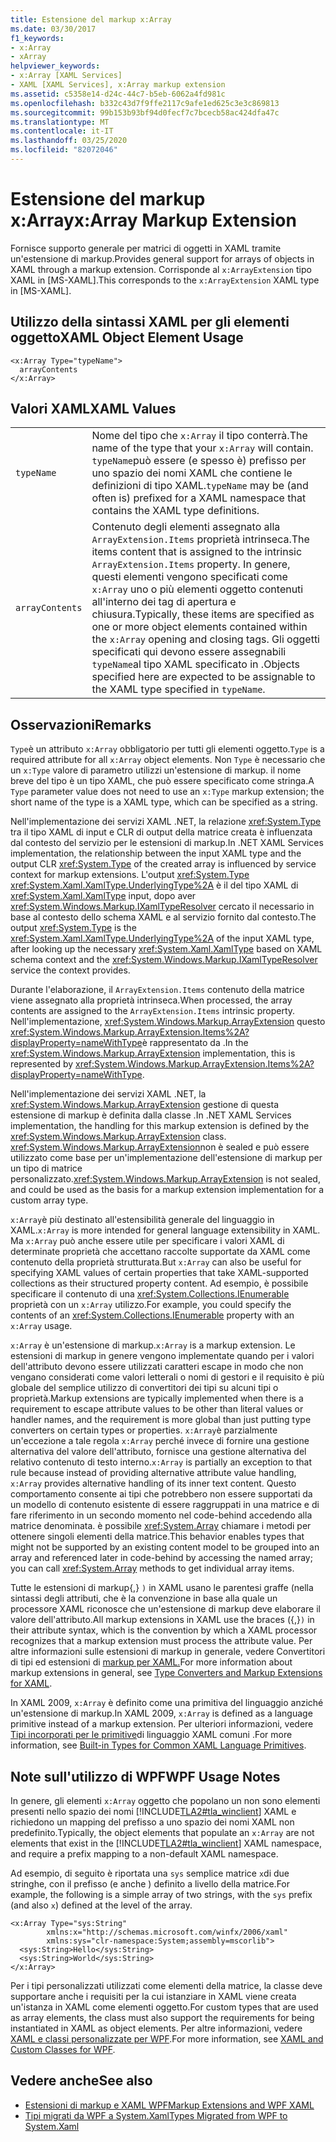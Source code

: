 ```yaml
---
title: Estensione del markup x:Array
ms.date: 03/30/2017
f1_keywords:
- x:Array
- xArray
helpviewer_keywords:
- x:Array [XAML Services]
- XAML [XAML Services], x:Array markup extension
ms.assetid: c5358e14-d24c-44c7-b5eb-6062a4fd981c
ms.openlocfilehash: b332c43d7f9ffe2117c9afe1ed625c3e3c869813
ms.sourcegitcommit: 99b153b93bf94d0fecf7c7bcecb58ac424dfa47c
ms.translationtype: MT
ms.contentlocale: it-IT
ms.lasthandoff: 03/25/2020
ms.locfileid: "82072046"
---
```

# <a name="xarray-markup-extension"></a><span data-ttu-id="f7d6e-102">Estensione del markup x:Array</span><span class="sxs-lookup"><span data-stu-id="f7d6e-102">x:Array Markup Extension</span></span>

<span data-ttu-id="f7d6e-103">Fornisce supporto generale per matrici di oggetti in XAML tramite un'estensione di markup.</span><span class="sxs-lookup"><span data-stu-id="f7d6e-103">Provides general support for arrays of objects in XAML through a markup extension.</span></span> <span data-ttu-id="f7d6e-104">Corrisponde al `x:ArrayExtension` tipo XAML in [MS-XAML].</span><span class="sxs-lookup"><span data-stu-id="f7d6e-104">This corresponds to the `x:ArrayExtension` XAML type in [MS-XAML].</span></span>

## <a name="xaml-object-element-usage"></a><span data-ttu-id="f7d6e-105">Utilizzo della sintassi XAML per gli elementi oggetto</span><span class="sxs-lookup"><span data-stu-id="f7d6e-105">XAML Object Element Usage</span></span>

```xaml
<x:Array Type="typeName">
  arrayContents
</x:Array>
```

## <a name="xaml-values"></a><span data-ttu-id="f7d6e-106">Valori XAML</span><span class="sxs-lookup"><span data-stu-id="f7d6e-106">XAML Values</span></span>

|||
|-|-|
|`typeName`|<span data-ttu-id="f7d6e-107">Nome del tipo che `x:Array` il tipo conterrà.</span><span class="sxs-lookup"><span data-stu-id="f7d6e-107">The name of the type that your `x:Array` will contain.</span></span> <span data-ttu-id="f7d6e-108">`typeName`può essere (e spesso è) prefisso per uno spazio dei nomi XAML che contiene le definizioni di tipo XAML.</span><span class="sxs-lookup"><span data-stu-id="f7d6e-108">`typeName` may be (and often is) prefixed for a XAML namespace that contains the XAML type definitions.</span></span>|
|`arrayContents`|<span data-ttu-id="f7d6e-109">Contenuto degli elementi assegnato alla `ArrayExtension.Items` proprietà intrinseca.</span><span class="sxs-lookup"><span data-stu-id="f7d6e-109">The items content that is assigned to the intrinsic `ArrayExtension.Items` property.</span></span> <span data-ttu-id="f7d6e-110">In genere, questi elementi vengono specificati come `x:Array` uno o più elementi oggetto contenuti all'interno dei tag di apertura e chiusura.</span><span class="sxs-lookup"><span data-stu-id="f7d6e-110">Typically, these items are specified as one or more object elements contained within the `x:Array` opening and closing tags.</span></span> <span data-ttu-id="f7d6e-111">Gli oggetti specificati qui devono essere assegnabili `typeName`al tipo XAML specificato in .</span><span class="sxs-lookup"><span data-stu-id="f7d6e-111">Objects specified here are expected to be assignable to the XAML type specified in `typeName`.</span></span>|

## <a name="remarks"></a><span data-ttu-id="f7d6e-112">Osservazioni</span><span class="sxs-lookup"><span data-stu-id="f7d6e-112">Remarks</span></span>

<span data-ttu-id="f7d6e-113">`Type`è un attributo `x:Array` obbligatorio per tutti gli elementi oggetto.</span><span class="sxs-lookup"><span data-stu-id="f7d6e-113">`Type` is a required attribute for all `x:Array` object elements.</span></span> <span data-ttu-id="f7d6e-114">Non `Type` è necessario che un `x:Type` valore di parametro utilizzi un'estensione di markup. il nome breve del tipo è un tipo XAML, che può essere specificato come stringa.</span><span class="sxs-lookup"><span data-stu-id="f7d6e-114">A `Type` parameter value does not need to use an `x:Type` markup extension; the short name of the type is   a XAML type, which can be specified as a string.</span></span>

<span data-ttu-id="f7d6e-115">Nell'implementazione dei servizi XAML .NET, la relazione <xref:System.Type> tra il tipo XAML di input e CLR di output della matrice creata è influenzata dal contesto del servizio per le estensioni di markup.</span><span class="sxs-lookup"><span data-stu-id="f7d6e-115">In .NET XAML Services implementation, the relationship between the input XAML type and the output CLR <xref:System.Type> of the created array is influenced by service context for markup extensions.</span></span> <span data-ttu-id="f7d6e-116">L'output <xref:System.Type> <xref:System.Xaml.XamlType.UnderlyingType%2A> è il del tipo XAML di <xref:System.Xaml.XamlType> input, dopo aver <xref:System.Windows.Markup.IXamlTypeResolver> cercato il necessario in base al contesto dello schema XAML e al servizio fornito dal contesto.</span><span class="sxs-lookup"><span data-stu-id="f7d6e-116">The output <xref:System.Type> is the <xref:System.Xaml.XamlType.UnderlyingType%2A> of the input XAML type, after looking up the necessary <xref:System.Xaml.XamlType> based on XAML schema context and the <xref:System.Windows.Markup.IXamlTypeResolver> service the context provides.</span></span>

<span data-ttu-id="f7d6e-117">Durante l'elaborazione, il `ArrayExtension.Items` contenuto della matrice viene assegnato alla proprietà intrinseca.</span><span class="sxs-lookup"><span data-stu-id="f7d6e-117">When processed, the array contents are assigned to the `ArrayExtension.Items` intrinsic property.</span></span> <span data-ttu-id="f7d6e-118">Nell'implementazione, <xref:System.Windows.Markup.ArrayExtension> questo <xref:System.Windows.Markup.ArrayExtension.Items%2A?displayProperty=nameWithType>è rappresentato da .</span><span class="sxs-lookup"><span data-stu-id="f7d6e-118">In the <xref:System.Windows.Markup.ArrayExtension> implementation, this is represented by <xref:System.Windows.Markup.ArrayExtension.Items%2A?displayProperty=nameWithType>.</span></span>

<span data-ttu-id="f7d6e-119">Nell'implementazione dei servizi XAML .NET, la <xref:System.Windows.Markup.ArrayExtension> gestione di questa estensione di markup è definita dalla classe .</span><span class="sxs-lookup"><span data-stu-id="f7d6e-119">In .NET XAML Services implementation, the handling for this markup extension is defined by the <xref:System.Windows.Markup.ArrayExtension> class.</span></span> <span data-ttu-id="f7d6e-120"><xref:System.Windows.Markup.ArrayExtension>non è sealed e può essere utilizzato come base per un'implementazione dell'estensione di markup per un tipo di matrice personalizzato.</span><span class="sxs-lookup"><span data-stu-id="f7d6e-120"><xref:System.Windows.Markup.ArrayExtension> is not sealed, and could be used as the basis for a markup extension implementation for a custom array type.</span></span>

<span data-ttu-id="f7d6e-121">`x:Array`è più destinato all'estensibilità generale del linguaggio in XAML.</span><span class="sxs-lookup"><span data-stu-id="f7d6e-121">`x:Array` is more intended for general language extensibility in XAML.</span></span> <span data-ttu-id="f7d6e-122">Ma `x:Array` può anche essere utile per specificare i valori XAML di determinate proprietà che accettano raccolte supportate da XAML come contenuto della proprietà strutturata.</span><span class="sxs-lookup"><span data-stu-id="f7d6e-122">But `x:Array` can also be useful for specifying XAML values of certain properties that take XAML-supported collections as their structured property content.</span></span> <span data-ttu-id="f7d6e-123">Ad esempio, è possibile specificare il contenuto di una <xref:System.Collections.IEnumerable> proprietà con un `x:Array` utilizzo.</span><span class="sxs-lookup"><span data-stu-id="f7d6e-123">For example, you could specify the contents of an <xref:System.Collections.IEnumerable> property with an `x:Array` usage.</span></span>

<span data-ttu-id="f7d6e-124">`x:Array` è un'estensione di markup.</span><span class="sxs-lookup"><span data-stu-id="f7d6e-124">`x:Array` is a markup extension.</span></span> <span data-ttu-id="f7d6e-125">Le estensioni di markup in genere vengono implementate quando per i valori dell'attributo devono essere utilizzati caratteri escape in modo che non vengano considerati come valori letterali o nomi di gestori e il requisito è più globale del semplice utilizzo di convertitori dei tipi su alcuni tipi o proprietà.</span><span class="sxs-lookup"><span data-stu-id="f7d6e-125">Markup extensions are typically implemented when there is a requirement to escape attribute values to be other than literal values or handler names, and the requirement is more global than just putting type converters on certain types or properties.</span></span> <span data-ttu-id="f7d6e-126">`x:Array`è parzialmente un'eccezione a tale regola `x:Array` perché invece di fornire una gestione alternativa del valore dell'attributo, fornisce una gestione alternativa del relativo contenuto di testo interno.</span><span class="sxs-lookup"><span data-stu-id="f7d6e-126">`x:Array` is partially an exception to that rule because instead of providing alternative attribute value handling, `x:Array` provides alternative handling of its inner text content.</span></span> <span data-ttu-id="f7d6e-127">Questo comportamento consente ai tipi che potrebbero non essere supportati da un modello di contenuto esistente di essere raggruppati in una matrice e di fare riferimento in un secondo momento nel code-behind accedendo alla matrice denominata. è possibile <xref:System.Array> chiamare i metodi per ottenere singoli elementi della matrice.</span><span class="sxs-lookup"><span data-stu-id="f7d6e-127">This behavior enables types that might not be supported by an existing content model to be grouped into an array and referenced later in code-behind by accessing the named array; you can call <xref:System.Array> methods to get individual array items.</span></span>

<span data-ttu-id="f7d6e-128">Tutte le estensioni di markup{,} `)` in XAML usano le parentesi graffe (nella sintassi degli attributi, che è la convenzione in base alla quale un processore XAML riconosce che un'estensione di markup deve elaborare il valore dell'attributo.</span><span class="sxs-lookup"><span data-stu-id="f7d6e-128">All markup extensions in XAML use the braces ({,}`)` in their attribute syntax, which is the convention by which a XAML processor recognizes that a markup extension must process the attribute value.</span></span> <span data-ttu-id="f7d6e-129">Per altre informazioni sulle estensioni di markup in generale, vedere Convertitori di tipi ed estensioni di [markup per XAML.](type-converters-and-markup-extensions.md)</span><span class="sxs-lookup"><span data-stu-id="f7d6e-129">For more information about markup extensions in general, see [Type Converters and Markup Extensions for XAML](type-converters-and-markup-extensions.md).</span></span>

<span data-ttu-id="f7d6e-130">In XAML 2009, `x:Array` è definito come una primitiva del linguaggio anziché un'estensione di markup.</span><span class="sxs-lookup"><span data-stu-id="f7d6e-130">In XAML 2009, `x:Array` is defined as a language primitive instead of a markup extension.</span></span> <span data-ttu-id="f7d6e-131">Per ulteriori informazioni, vedere [Tipi incorporati per le primitive](types-for-primitives.md)di linguaggio XAML comuni .</span><span class="sxs-lookup"><span data-stu-id="f7d6e-131">For more information, see [Built-in Types for Common XAML Language Primitives](types-for-primitives.md).</span></span>

## <a name="wpf-usage-notes"></a><span data-ttu-id="f7d6e-132">Note sull'utilizzo di WPF</span><span class="sxs-lookup"><span data-stu-id="f7d6e-132">WPF Usage Notes</span></span>

<span data-ttu-id="f7d6e-133">In genere, gli elementi `x:Array` oggetto che popolano un non sono elementi presenti nello spazio dei nomi [!INCLUDE[TLA2#tla_winclient](../../../includes/tla2sharptla-winclient-md.md)] XAML e richiedono un mapping del prefisso a uno spazio dei nomi XAML non predefinito.</span><span class="sxs-lookup"><span data-stu-id="f7d6e-133">Typically, the object elements that populate an `x:Array` are not elements that exist in the [!INCLUDE[TLA2#tla_winclient](../../../includes/tla2sharptla-winclient-md.md)] XAML namespace, and require a prefix mapping to a non-default XAML namespace.</span></span>

<span data-ttu-id="f7d6e-134">Ad esempio, di seguito è riportata una `sys` semplice matrice `x`di due stringhe, con il prefisso (e anche ) definito a livello della matrice.</span><span class="sxs-lookup"><span data-stu-id="f7d6e-134">For example, the following is a simple array of two strings, with the `sys` prefix (and also `x`) defined at the level of the array.</span></span>

```xaml
<x:Array Type="sys:String"
        xmlns:x="http://schemas.microsoft.com/winfx/2006/xaml"
        xmlns:sys="clr-namespace:System;assembly=mscorlib">
  <sys:String>Hello</sys:String>
  <sys:String>World</sys:String>
</x:Array>
```

<span data-ttu-id="f7d6e-135">Per i tipi personalizzati utilizzati come elementi della matrice, la classe deve supportare anche i requisiti per la cui istanziare in XAML viene creata un'istanza in XAML come elementi oggetto.</span><span class="sxs-lookup"><span data-stu-id="f7d6e-135">For custom types that are used as array elements, the class must also support the requirements for being instantiated in XAML as object elements.</span></span> <span data-ttu-id="f7d6e-136">Per altre informazioni, vedere [XAML e classi personalizzate per WPF](../../framework/wpf/advanced/xaml-and-custom-classes-for-wpf.md).</span><span class="sxs-lookup"><span data-stu-id="f7d6e-136">For more information, see [XAML and Custom Classes for WPF](../../framework/wpf/advanced/xaml-and-custom-classes-for-wpf.md).</span></span>

## <a name="see-also"></a><span data-ttu-id="f7d6e-137">Vedere anche</span><span class="sxs-lookup"><span data-stu-id="f7d6e-137">See also</span></span>

- [<span data-ttu-id="f7d6e-138">Estensioni di markup e XAML WPF</span><span class="sxs-lookup"><span data-stu-id="f7d6e-138">Markup Extensions and WPF XAML</span></span>](../../framework/wpf/advanced/markup-extensions-and-wpf-xaml.md)
- [<span data-ttu-id="f7d6e-139">Tipi migrati da WPF a System.Xaml</span><span class="sxs-lookup"><span data-stu-id="f7d6e-139">Types Migrated from WPF to System.Xaml</span></span>](../../framework/wpf/advanced/types-migrated-from-wpf-to-system.md)
